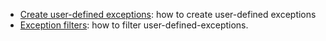 - [Create user-defined exceptions][create-user-defined-exceptions]: how to create user-defined exceptions
- [Exception filters][exception-filters]: how to filter user-defined-exceptions.

[create-user-defined-exceptions]: https://docs.microsoft.com/en-us/dotnet/standard/exceptions/how-to-create-user-defined-exceptions
[exception-filters]: https://docs.microsoft.com/en-us/dotnet/csharp/language-reference/keywords/when

